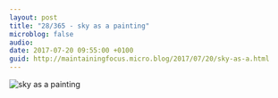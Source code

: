 ```yaml
---
layout: post
title: "28/365 - sky as a painting"
microblog: false
audio: 
date: 2017-07-20 09:55:00 +0100
guid: http://maintainingfocus.micro.blog/2017/07/20/sky-as-a.html
---
```

![sky as a painting](https://f000.backblazeb2.com/file/Roel-Share/sky-as-a-painting.jpg)
